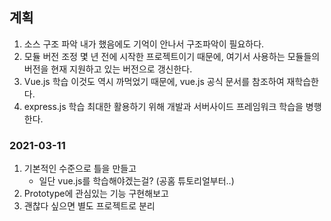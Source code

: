 ## 계획
1. 소스 구조 파악
내가 했음에도 기억이 안나서 구조파악이 필요하다.
2. 모듈 버전 조정
몇 년 전에 시작한 프로젝트이기 때문에, 여기서 사용하는 모듈들의 버전을 현재 지원하고 있는 버전으로 갱신한다.
3. Vue.js 학습
이것도 역시 까먹었기 때문에, vue.js 공식 문서를 참조하여 재학습한다.
4. express.js 학습
최대한 활용하기 위해 개발과 서버사이드 프레임워크 학습을 병행한다.

### 2021-03-11
1. 기본적인 수준으로 틀을 만들고
    * 일단 vue.js를 학습해야겠는걸? (공홈 튜토리얼부터..)
2. Prototype에 관심있는 기능 구현해보고 
3. 괜찮다 싶으면 별도 프로젝트로 분리